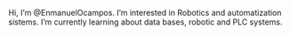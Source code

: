 Hi, I’m @EnmanuelOcampos.
I’m interested in Robotics and automatization sistems.
I’m currently learning about data bases, robotic and PLC systems.

